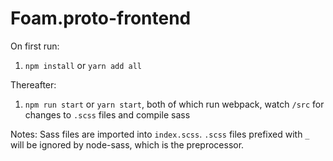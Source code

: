 # Foam.proto-frontend

On first run:
1. `npm install` or `yarn add all`

Thereafter:
1. `npm run start` or `yarn start`, both of which run webpack, watch `/src` for changes to `.scss` files and compile sass

Notes:
Sass files are imported into `index.scss`. `.scss` files prefixed with `_` will be ignored by node-sass, which is the preprocessor.
